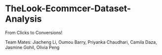 # TheLook-Ecommcer-Dataset-Analysis
From Clicks to Conversions!

Team Mates: Jiacheng Li, Oumou Barry, Priyanka Chaudhari, Camila Daza, Jasmine Gohil, Olivia Peng 
